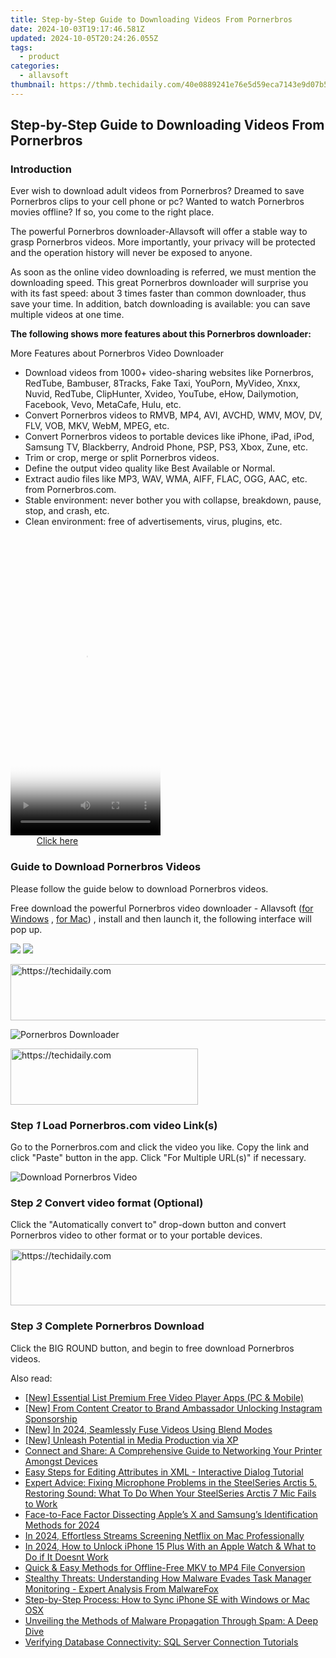 ```yaml
---
title: Step-by-Step Guide to Downloading Videos From Pornerbros
date: 2024-10-03T19:17:46.581Z
updated: 2024-10-05T20:24:26.055Z
tags:
  - product
categories:
  - allavsoft
thumbnail: https://thmb.techidaily.com/40e0889241e76e5d59eca7143e9d07b55913d6df3d4a890109030eaaab30cafd.jpg
---
```


## Step-by-Step Guide to Downloading Videos From Pornerbros

### Introduction

Ever wish to download adult videos from Pornerbros? Dreamed to save Pornerbros clips to your cell phone or pc? Wanted to watch Pornerbros movies offline? If so, you come to the right place.

The powerful Pornerbros downloader-Allavsoft will offer a stable way to grasp Pornerbros videos. More importantly, your privacy will be protected and the operation history will never be exposed to anyone.

As soon as the online video downloading is referred, we must mention the downloading speed. This great Pornerbros downloader will surprise you with its fast speed: about 3 times faster than common downloader, thus save your time. In addition, batch downloading is available: you can save multiple videos at one time.

**The following shows more features about this Pornerbros downloader:**

More Features about Pornerbros Video Downloader

* Download videos from 1000+ video-sharing websites like Pornerbros, RedTube, Bambuser, 8Tracks, Fake Taxi, YouPorn, MyVideo, Xnxx, Nuvid, RedTube, ClipHunter, Xvideo, YouTube, eHow, Dailymotion, Facebook, Vevo, MetaCafe, Hulu, etc.
* Convert Pornerbros videos to RMVB, MP4, AVI, AVCHD, WMV, MOV, DV, FLV, VOB, MKV, WebM, MPEG, etc.
* Convert Pornerbros videos to portable devices like iPhone, iPad, iPod, Samsung TV, Blackberry, Android Phone, PSP, PS3, Xbox, Zune, etc.
* Trim or crop, merge or split Pornerbros videos.
* Define the output video quality like Best Available or Normal.
* Extract audio files like MP3, WAV, WMA, AIFF, FLAC, OGG, AAC, etc. from Pornerbros.com.
* Stable environment: never bother you with collapse, breakdown, pause, stop, and crash, etc.
* Clean environment: free of advertisements, virus, plugins, etc.

<!-- affiliate ads begin -->
<span id="1770526">
					<video width="240" height="480" style="cursor:pointer"
           poster="//a.impactradius-go.com/display-clicktoplayimage/1770526.png"
           onclick="if(!this.playClicked){this.play();this.setAttribute('controls',true);this.playClicked=true;}">
	   <source src="//a.impactradius-go.com/display-ad/20702-1770526">
	   <img src="//a.impactradius-go.com/display-clicktoplayimage/1770526.png" style="border: none; height: 100%; width: 100%; object-fit: contain">
	</video>
	<div style="width:150px;text-align:center"><a href="javascript:window.open(decodeURIComponent('https%3A%2F%2Ftokenmetrics.sjv.io%2Fc%2F5597632%2F1770526%2F20702'), '_blank');void(0);">Click here</a></div>
</span>
<img height="0" width="0" src="https://imp.pxf.io/i/5597632/1770526/20702" style="position:absolute;visibility:hidden;" border="0" />
<!-- affiliate ads end -->

### Guide to Download Pornerbros Videos

Please follow the guide below to download Pornerbros videos.

Free download the powerful Pornerbros video downloader - Allavsoft ([for Windows](https://tools.techidaily.com/allavsoft/products/) , [for Mac](https://tools.techidaily.com/allavsoft/products/)) , install and then launch it, the following interface will pop up.

[![](https://www.allavsoft.com/how-to/../images/how-to/free-download-win.jpg)](https://tools.techidaily.com/allavsoft/products/) [![](https://www.allavsoft.com/how-to/../images/how-to/free-download-mac.jpg)](https://tools.techidaily.com/allavsoft/products/)

<!-- affiliate ads begin -->
<a href="https://appsumo.8odi.net/c/5597632/2151889/7443" target="_top" id="2151889">
  <img src="//a.impactradius-go.com/display-ad/7443-2151889" border="0" alt="https://techidaily.com" width="728" height="90"/>
</a>
<img height="0" width="0" src="https://appsumo.8odi.net/i/5597632/2151889/7443" style="position:absolute;visibility:hidden;" border="0" />
<!-- affiliate ads end -->

![Pornerbros Downloader](https://www.allavsoft.com/how-to/../images/allavsoft/screen-shot-600.jpg)

<!-- affiliate ads begin -->
<a href="https://aligracehair.sjv.io/c/5597632/1934254/19272" target="_top" id="1934254">
  <img src="//a.impactradius-go.com/display-ad/19272-1934254" border="0" alt="https://techidaily.com" width="300" height="90"/>
</a>
<img height="0" width="0" src="https://aligracehair.sjv.io/i/5597632/1934254/19272" style="position:absolute;visibility:hidden;" border="0" />
<!-- affiliate ads end -->

### Step _1_ Load Pornerbros.com video Link(s)

Go to the Pornerbros.com and click the video you like. Copy the link and click "Paste" button in the app. Click "For Multiple URL(s)" if necessary.

![Download Pornerbros Video](https://www.allavsoft.com/how-to/../images/how-to/pornerbros-downloader/download-pornerbros-videos.jpg)

### Step _2_ Convert video format (Optional)

Click the "Automatically convert to" drop-down button and convert Pornerbros video to other format or to your portable devices.

<!-- affiliate ads begin -->
<a href="https://aligracehair.sjv.io/c/5597632/1948895/19272" target="_top" id="1948895">
  <img src="//a.impactradius-go.com/display-ad/19272-1948895" border="0" alt="https://techidaily.com" width="728" height="90"/>
</a>
<img height="0" width="0" src="https://aligracehair.sjv.io/i/5597632/1948895/19272" style="position:absolute;visibility:hidden;" border="0" />
<!-- affiliate ads end -->

### Step _3_ Complete Pornerbros Download

Click the BIG ROUND button, and begin to free download Pornerbros videos.

<ins class="adsbygoogle"
     style="display:block"
     data-ad-format="autorelaxed"
     data-ad-client="ca-pub-7571918770474297"
     data-ad-slot="1223367746"></ins>

<ins class="adsbygoogle"
     style="display:block"
     data-ad-client="ca-pub-7571918770474297"
     data-ad-slot="8358498916"
     data-ad-format="auto"
     data-full-width-responsive="true"></ins>

<span class="atpl-alsoreadstyle">Also read:</span>
<div><ul>
<li><a href="https://article-files.techidaily.com/new-essential-list-premium-free-video-player-apps-pc-and-mobile/"><u>[New] Essential List Premium Free Video Player Apps (PC & Mobile)</u></a></li>
<li><a href="https://instagram-video-files.techidaily.com/new-from-content-creator-to-brand-ambassador-unlocking-instagram-sponsorship/"><u>[New] From Content Creator to Brand Ambassador Unlocking Instagram Sponsorship</u></a></li>
<li><a href="https://remote-screen-capture.techidaily.com/new-in-2024-seamlessly-fuse-videos-using-blend-modes/"><u>[New] In 2024, Seamlessly Fuse Videos Using Blend Modes</u></a></li>
<li><a href="https://some-guidance.techidaily.com/new-unleash-potential-in-media-production-via-xp/"><u>[New] Unleash Potential in Media Production via XP</u></a></li>
<li><a href="https://techno-recovery.techidaily.com/connect-and-share-a-comprehensive-guide-to-networking-your-printer-amongst-devices/"><u>Connect and Share: A Comprehensive Guide to Networking Your Printer Amongst Devices</u></a></li>
<li><a href="https://fox-shield.techidaily.com/easy-steps-for-editing-attributes-in-xml-interactive-dialog-tutorial/"><u>Easy Steps for Editing Attributes in XML - Interactive Dialog Tutorial</u></a></li>
<li><a href="https://sound-issues.techidaily.com/expert-advice-fixing-microphone-problems-in-the-steelseries-arctis-5-restoring-sound-what-to-do-when-your-steelseries-arctis-7-mic-fails-to-work/"><u>Expert Advice: Fixing Microphone Problems in the SteelSeries Arctis 5. Restoring Sound: What To Do When Your SteelSeries Arctis 7 Mic Fails to Work</u></a></li>
<li><a href="https://some-techniques.techidaily.com/face-to-face-factor-dissecting-apples-x-and-samsungs-identification-methods-for-2024/"><u>Face-to-Face Factor Dissecting Apple’s X and Samsung’s Identification Methods for 2024</u></a></li>
<li><a href="https://desktop-recording.techidaily.com/in-2024-effortless-streams-screening-netflix-on-mac-professionally/"><u>In 2024, Effortless Streams Screening Netflix on Mac Professionally</u></a></li>
<li><a href="https://ios-unlock.techidaily.com/in-2024-how-to-unlock-iphone-15-plus-with-an-apple-watch-and-what-to-do-if-it-doesnt-work-by-drfone-ios/"><u>In 2024, How to Unlock iPhone 15 Plus With an Apple Watch & What to Do if It Doesnt Work</u></a></li>
<li><a href="https://fox-shield.techidaily.com/quick-and-easy-methods-for-offline-free-mkv-to-mp4-file-conversion/"><u>Quick & Easy Methods for Offline-Free MKV to MP4 File Conversion</u></a></li>
<li><a href="https://fox-shield.techidaily.com/stealthy-threats-understanding-how-malware-evades-task-manager-monitoring-expert-analysis-from-malwarefox/"><u>Stealthy Threats: Understanding How Malware Evades Task Manager Monitoring - Expert Analysis From MalwareFox</u></a></li>
<li><a href="https://fox-shield.techidaily.com/step-by-step-process-how-to-sync-iphone-se-with-windows-or-mac-osx/"><u>Step-by-Step Process: How to Sync iPhone SE with Windows or Mac OSX</u></a></li>
<li><a href="https://fox-shield.techidaily.com/unveiling-the-methods-of-malware-propagation-through-spam-a-deep-dive/"><u>Unveiling the Methods of Malware Propagation Through Spam: A Deep Dive</u></a></li>
<li><a href="https://fox-shield.techidaily.com/verifying-database-connectivity-sql-server-connection-tutorials/"><u>Verifying Database Connectivity: SQL Server Connection Tutorials</u></a></li>
</ul></div>

